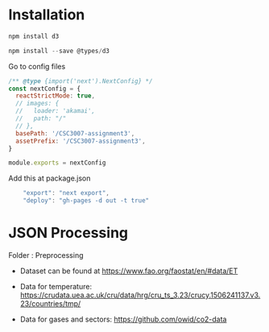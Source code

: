 # Installation
```jsx
npm install d3
```

```jsx
npm install --save @types/d3
```

Go to config files
```jsx
/** @type {import('next').NextConfig} */
const nextConfig = {
  reactStrictMode: true,
  // images: {
  //   loader: 'akamai',
  //   path: "/"
  // },
  basePath: '/CSC3007-assignment3',
  assetPrefix: '/CSC3007-assignment3',
}

module.exports = nextConfig
```

Add this at package.json

```jsx
    "export": "next export",
    "deploy": "gh-pages -d out -t true"
```

# JSON Processing

Folder : Preprocessing

- Dataset can be found at
 https://www.fao.org/faostat/en/#data/ET

- Data for temperature:
 https://crudata.uea.ac.uk/cru/data/hrg/cru_ts_3.23/crucy.1506241137.v3.23/countries/tmp/ 

- Data for gases and sectors:
https://github.com/owid/co2-data
